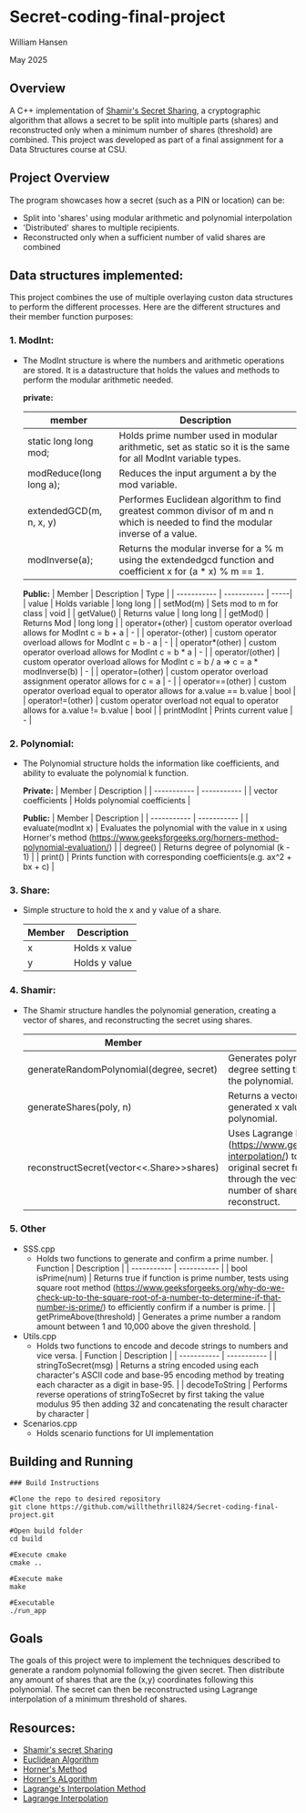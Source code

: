 # **Secret-coding-final-project**

William Hansen

May 2025

## **Overview**

A C++ implementation of [Shamir's Secret Sharing](https://en.wikipedia.org/wiki/Shamir%27s_secret_sharing), a cryptographic algorithm that allows a secret to be split into multiple parts (shares) and reconstructed only when a minimum number of shares (threshold) are combined. This project was developed as part of a final assignment for a Data Structures course at CSU.

## **Project Overview**

The program showcases how a secret (such as a PIN or location) can be:
- Split into 'shares' using modular arithmetic and polynomial interpolation
- 'Distributed' shares to multiple recipients.
- Reconstructed only when a sufficient number of valid shares are combined

## **Data structures implemented:**
This project combines the use of multiple overlaying custon data structures to perform the different processes. Here are the different structures and their member function purposes:

### **1. ModInt:**
 * The ModInt structure is where the numbers and arithmetic operations are stored. It is a datastructure that holds the values and methods to perform the modular arithmetic needed.
 
   **private:**

    | member      | Description |
    | ----------- | ----------- |
    | static long long mod;    | Holds prime number used in modular arithmetic, set as static so it is the same for all ModInt variable types.       |
    | modReduce(long long a);   | Reduces the input argument a by the mod variable.        |
    | extendedGCD(m, n, x, y)    | Performes Euclidean algorithm to find greatest common divisor of m and n which is needed to find the modular inverse of a value.   |
    | modInverse(a);   | Returns the modular inverse for a % m using the extendedgcd function and coefficient x for (a * x) % m == 1.        |

   **Public:**
    | Member             | Description | Type |
    | -----------        | ----------- | -----|
    |  value             | Holds variable       | long long |
    |  setMod(m)         | Sets mod to m for class | void |
    |  getValue()        | Returns value           | long long |
    |  getMod()          | Returns Mod             | long long |
    |  operator+(other)  | custom operator overload allows for ModInt c = b + a | - |
    |  operator-(other)  | custom operator overload allows for ModInt c = b - a | - |
    |  operator*(other)  | custom operator overload allows for ModInt c = b * a | - |
    |  operator/(other)  | custom operator overload allows for ModInt c = b / a => c = a * modInverse(b) | - |
    |  operator=(other)  | custom operator overload assignment operator allows for c = a | - |
    |  operator==(other) | custom operator overload equal to operator allows for a.value == b.value | bool |
    |  operator!=(other) | custom operator overload not equal to operator allows for a.value != b.value | bool |
    |  printModInt       | Prints current value | - |

### **2. Polynomial:**
 * The Polynomial structure holds the information like coefficients, and ability to evaluate the polynomial k function.

   **Private:**
    | Member             | Description | 
    | -----------        | ----------- | 
    |  vector<modInt> coefficients  | Holds polynomial coefficients       |
 
   **Public:**
    | Member             | Description | 
    | -----------        | ----------- | 
    |  evaluate(modInt x)  | Evaluates the polynomial with the value in x using Horner's method (https://www.geeksforgeeks.org/horners-method-polynomial-evaluation/)       |
    | degree()             | Returns degree of polynomial (k - 1) | 
    | print()  | Prints function with corresponding coefficients(e.g. ax^2 + bx + c)       |

### **3. Share:**
 * Simple structure to hold the x and y value of a share.

    | Member             | Description | 
    | -----------        | ----------- | 
    |  x  | Holds x value      |
    |  y  | Holds y value       |
 

### **4. Shamir:**
 * The Shamir structure handles the polynomial generation, creating a vector of shares, and reconstructing the secret using shares.

    | Member             | Description | 
    | -----------        | ----------- | 
    |  generateRandomPolynomial(degree, secret)  | Generates polynomial object of the given degree setting the secret as the intercept in the polynomial.       |
    |  generateShares(poly, n) | Returns a vector of shares with randomly generated x values evaluated with the given polynomial.      |
    |  reconstructSecret(vector<<.Share>>shares) | Uses Lagrange Interpolation (https://www.geeksforgeeks.org/lagranges-interpolation/) to reconstruct/find the original secret from the points passed in through the vector. Requires at least k number of shares to successfully reconstruct. |

### **5. Other**
 * SSS.cpp
    * Holds two functions to generate and confirm a prime number.
        | Function             | Description | 
        | -----------        | ----------- |
        | bool isPrime(num) | Returns true if function is prime number, tests using square root method (https://www.geeksforgeeks.org/why-do-we-check-up-to-the-square-root-of-a-number-to-determine-if-that-number-is-prime/) to efficiently confirm if a number is prime. | 
        | getPrimeAbove(threshold) | Generates a prime number a random amount between 1 and 10,000 above the given threshold. |
 * Utils.cpp
    * Holds two functions to encode and decode strings to numbers and vice versa.
        | Function             | Description | 
        | -----------        | ----------- |
        | stringToSecret(msg) | Returns a string encoded using each character's ASCII code and base-95 encoding method by treating each character as a digit in base-95. | 
        | decodeToString | Performs reverse operations of stringToSecret by first taking the value modulus 95 then adding 32 and concatenating the result character by character |
 * Scenarios.cpp 
   * Holds scenario functions for UI implementation

## Building and Running
```
### Build Instructions 

#Clone the repo to desired repository
git clone https://github.com/willthethrill824/Secret-coding-final-project.git

#Open build folder
cd build

#Execute cmake
cmake ..

#Execute make
make

#Executable
./run_app

```

## Goals
The goals of this project were to implement the techniques described to generate a random polynomial following the given secret. Then distribute any amount of shares that are the (x,y) coordinates following this polynomial. The secret can then be reconstructed using Lagrange interpolation of a minimum threshold of shares. 


## Resources:

- [Shamir's secret Sharing](https://en.wikipedia.org/wiki/Shamir%27s_secret_sharing)
- [Euclidean Algorithm](https://www.geeksforgeeks.org/euclidean-algorithms-basic-and-extended/)
- [Horner's Method](https://en.wikipedia.org/wiki/Horner%27s_method)
- [Horner's ALgorithm](https://www.geeksforgeeks.org/horners-method-polynomial-evaluation/)
- [Lagrange's Interpolation Method](https://www.geeksforgeeks.org/lagranges-interpolation/)
- [Lagrange Interpolation](https://en.wikipedia.org/wiki/Lagrange_polynomial)
